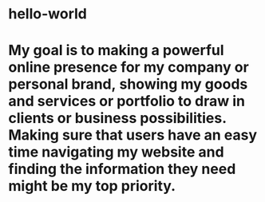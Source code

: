 # hello-world
# My goal is to making a powerful online presence for my company or personal brand, showing my goods and services or portfolio to draw in clients or business possibilities. Making sure that users have an easy time navigating my website and finding the information they need might be my top priority.